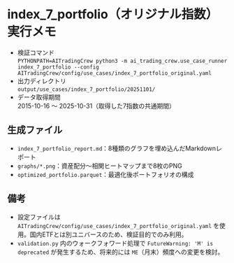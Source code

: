 # index_7_portfolio（オリジナル指数）実行メモ

- 検証コマンド  
  `PYTHONPATH=AITradingCrew python3 -m ai_trading_crew.use_case_runner index_7_portfolio --config AITradingCrew/config/use_cases/index_7_portfolio_original.yaml`
- 出力ディレクトリ  
  `output/use_cases/index_7_portfolio/20251101/`
- データ取得期間  
  2015-10-16 〜 2025-10-31（取得した7指数の共通期間）

## 生成ファイル
- `index_7_portfolio_report.md`：8種類のグラフを埋め込んだMarkdownレポート
- `graphs/*.png`：資産配分〜相関ヒートマップまで8枚のPNG
- `optimized_portfolio.parquet`：最適化後ポートフォリオの構成

## 備考
- 設定ファイルは `AITradingCrew/config/use_cases/index_7_portfolio_original.yaml` を使用。国内ETFとは別ユニバースのため、検証目的でのみ利用。
- `validation.py` 内のウォークフォワード処理で `FutureWarning: 'M' is deprecated` が発生するため、将来的には `ME`（月末）頻度への変更を検討。
